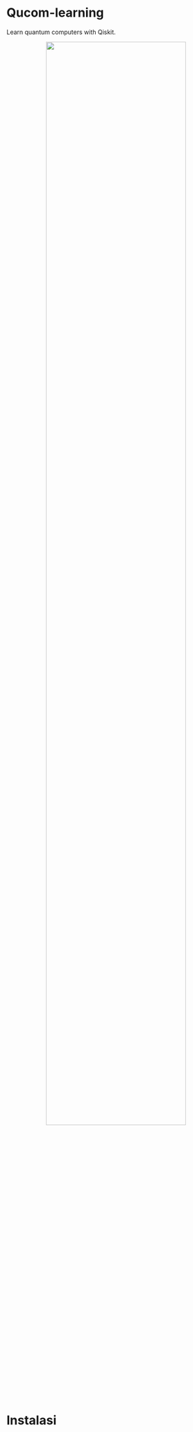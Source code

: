 # Qucom-learning
Learn quantum computers with Qiskit.

<p align="center">
<img src="/images/quantum-simulation.png" width="80%">
</p>

# Instalasi


